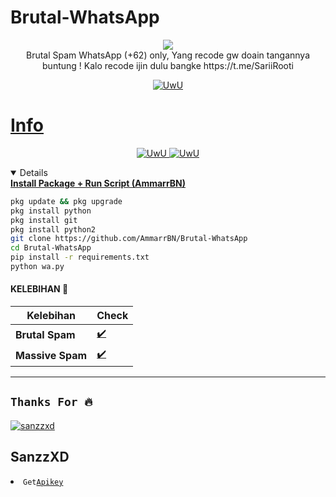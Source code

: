 # Brutal-WhatsApp
<p align="center">
<img src="https://img.shields.io/static/v1?label=Author&color=green&message=./AmmarExploit &logo=Acclaim&logoColor=white&style=for-the-badge"><br>
Brutal Spam WhatsApp (+62) only,
Yang recode gw doain tangannya buntung !
Kalo recode ijin dulu bangke
https://t.me/SariiRooti
</p>
<p align="center">
  <a href="https://github.com/AmmarrBN"><img src="http://readme-typing-svg.herokuapp.com?color=FFFFFF&center=true&vCenter=true&multiline=false&lines=Minimal+Kasi+Star+lah+kontol+!" alt="UwU">
</p>

# Info
<p align="center">
  <a href="https://github.com/AmmarrBN"><img src="http://readme-typing-svg.herokuapp.com?color=FFFFFF&center=true&vCenter=true&multiline=false&lines=Sewaktu+waktu+tools+ini+akan" alt="UwU">
  <a href="https://github.com/AmmarrBN"><img src="http://readme-typing-svg.herokuapp.com?color=FFFFFF&center=true&vCenter=true&multiline=false&lines=expired+jadi+gunakan+dengan+bijak+!" alt="UwU">
</p>

<details open>
  <summary><strong> Install Package + Run Script (AmmarrBN)</strong></summary>

  ```bash
  pkg update && pkg upgrade
  pkg install python
  pkg install git
  pkg install python2
  git clone https://github.com/AmmarrBN/Brutal-WhatsApp
  cd Brutal-WhatsApp
  pip install -r requirements.txt
  python wa.py
  ```
  </details>

#### KELEBIHAN 📍
| Kelebihan | Check |
|--------|--------|
| **Brutal Spam** |[✔️](https://github.com/AmmarrBN) |
| **Massive Spam** |[✔️](https://github.com/AmmarrBN) |
---------

## ```Thanks For 🔥```
[![sanzzxd](https://github.com/sanzzxd.png?size=100)](https://github.com/sanzzxd)
## SanzzXD

<li><code>Get<a href="https://semawur.com/HBQtq0vUx">Apikey</a></code></li>
